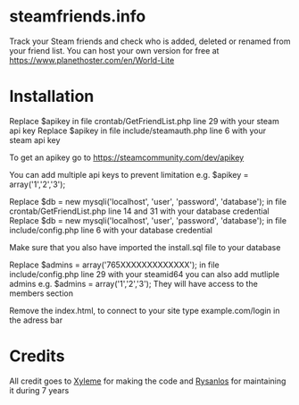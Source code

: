 # steamfriends.info
Track your Steam friends and check who is added, deleted or renamed from your friend list.
You can host your own version for free at https://www.planethoster.com/en/World-Lite

# Installation

Replace $apikey in file crontab/GetFriendList.php line 29 with your steam api key
Replace $apikey in file include/steamauth.php line 6 with your steam api key

To get an apikey go to https://steamcommunity.com/dev/apikey

You can add multiple api keys to prevent limitation e.g. $apikey = array('1','2','3');

Replace $db = new mysqli('localhost', 'user', 'password', 'database'); in file crontab/GetFriendList.php line 14 and 31 with your database credential
Replace $db = new mysqli('localhost', 'user', 'password', 'database'); in file include/config.php line 6 with your database credential

Make sure that you also have imported the install.sql file to your database

Replace $admins = array('765XXXXXXXXXXXXX'); in file include/config.php line 29 with your steamid64 you can also add mutliple admins e.g. $admins = array('1','2','3');
They will have access to the members section

Remove the index.html, to connect to your site type example.com/login in the adress bar

# Credits

All credit goes to [Xyleme](https://steamcommunity.com/profiles/76561197960288870) for making the code and [Rysanlos](https://steamcommunity.com/profiles/76561198026039547) for maintaining it during 7 years

